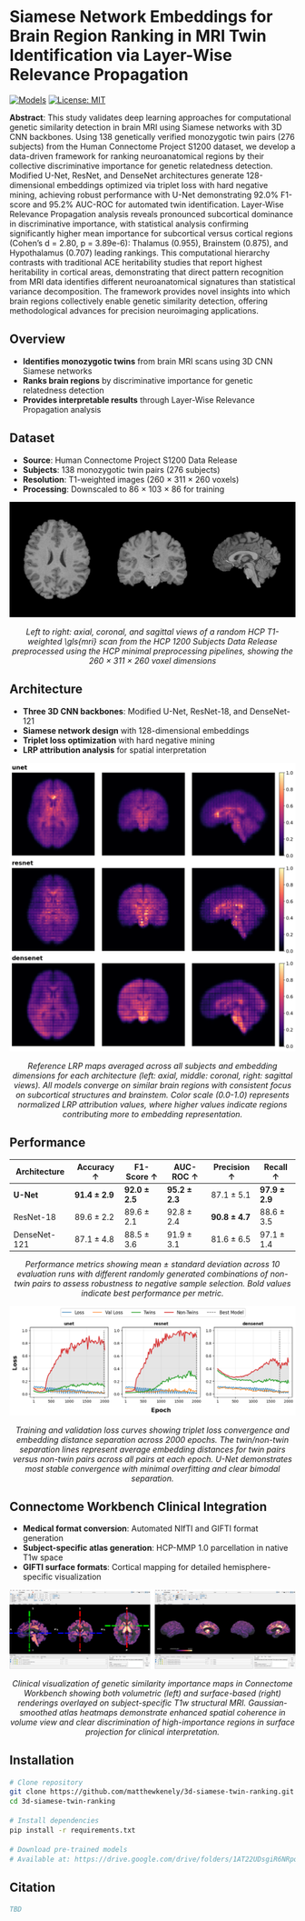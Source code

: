 # Siamese Network Embeddings for Brain Region Ranking in MRI Twin Identification via Layer-Wise Relevance Propagation

[![Models](https://img.shields.io/badge/Models-Available-blue)](https://drive.google.com/drive/folders/1AT22UDsgiR6NRpqpN0CBJRxVZWEFfX68?usp=sharing)
[![License: MIT](https://img.shields.io/badge/License-MIT-yellow.svg)](https://opensource.org/licenses/MIT)

**Abstract**: This study validates deep learning approaches for computational genetic similarity detection in brain MRI using Siamese networks with 3D CNN backbones. Using 138 genetically verified monozygotic twin pairs (276 subjects) from the Human Connectome Project S1200 dataset, we develop a data-driven framework for ranking neuroanatomical regions by their collective discriminative importance for genetic relatedness detection. Modified U-Net, ResNet, and DenseNet architectures generate 128-dimensional embeddings optimized via triplet loss with hard negative mining, achieving robust performance with U-Net demonstrating 92.0\% F1-score and 95.2\% AUC-ROC for automated twin identification. Layer-Wise Relevance Propagation analysis reveals pronounced subcortical dominance in discriminative importance, with statistical analysis confirming significantly higher mean importance for subcortical versus cortical regions (Cohen’s d = 2.80, p = 3.89e-6): Thalamus (0.955), Brainstem (0.875), and Hypothalamus (0.707) leading rankings. This computational hierarchy contrasts with traditional ACE heritability studies that report highest heritability in cortical areas, demonstrating that direct pattern recognition from MRI data identifies different neuroanatomical signatures than statistical variance decomposition. The framework provides novel insights into which brain regions collectively enable genetic similarity detection, offering methodological advances for precision neuroimaging applications.

## Overview

- **Identifies monozygotic twins** from brain MRI scans using 3D CNN Siamese networks
- **Ranks brain regions** by discriminative importance for genetic relatedness detection  
- **Provides interpretable results** through Layer-Wise Relevance Propagation analysis

## Dataset

- **Source**: Human Connectome Project S1200 Data Release
- **Subjects**: 138 monozygotic twin pairs (276 subjects)
- **Resolution**: T1-weighted images (260 × 311 × 260 voxels)
- **Processing**: Downscaled to 86 × 103 × 86 for training

![Dataset Example](assets/dataset_example.png)

<p align="center">
<i>Left to right: axial, coronal, and sagittal views of a random HCP T1-weighted \gls{mri} scan from the HCP 1200 Subjects Data Release preprocessed using the HCP minimal preprocessing pipelines, showing the 260 × 311 × 260 voxel dimensions</i>
</p>

## Architecture

- **Three 3D CNN backbones**: Modified U-Net, ResNet-18, and DenseNet-121
- **Siamese network design** with 128-dimensional embeddings
- **Triplet loss optimization** with hard negative mining
- **LRP attribution analysis** for spatial interpretation

![Average LRP](assets/averagelrp.png)

<p align="center">
<i>Reference LRP maps averaged across all subjects and embedding dimensions for each architecture (left: axial, middle: coronal, right: sagittal views). All models converge on similar brain regions with consistent focus on subcortical structures and brainstem. Color scale (0.0-1.0) represents normalized LRP attribution values, where higher values indicate regions contributing more to embedding representation.</i>
</p>


## Performance

| Architecture | Accuracy ↑ | F1-Score ↑ | AUC-ROC ↑ | Precision ↑ | Recall ↑ |
|--------------|------------|------------|-----------|-------------|----------|
| **U-Net**    | **91.4 ± 2.9** | **92.0 ± 2.5** | **95.2 ± 2.3** | 87.1 ± 5.1 | **97.9 ± 2.9** |
| ResNet-18    | 89.6 ± 2.2 | 89.6 ± 2.1 | 92.8 ± 2.4 | **90.8 ± 4.7** | 88.6 ± 3.5 |
| DenseNet-121 | 87.1 ± 4.8 | 88.5 ± 3.6 | 91.9 ± 3.1 | 81.6 ± 6.5 | 97.1 ± 1.4 |

<p align="center">
<i>Performance metrics showing mean ± standard deviation across 10 evaluation runs with different randomly generated combinations of non-twin pairs to assess robustness to negative sample selection. Bold values indicate best performance per metric.</i>
</p>

![Loss Graphs](assets/lossgraphs.png)

<p align="center">
<i>Training and validation loss curves showing triplet loss convergence and embedding distance separation across 2000 epochs. The twin/non-twin separation lines represent average embedding distances for twin pairs versus non-twin pairs across all pairs at each epoch. U-Net demonstrates most stable convergence with minimal overfitting and clear bimodal separation.</i>
</p>

## Connectome Workbench Clinical Integration

- **Medical format conversion**: Automated NIfTI and GIFTI format generation
- **Subject-specific atlas generation**: HCP-MMP 1.0 parcellation in native T1w space
- **GIFTI surface formats**: Cortical mapping for detailed hemisphere-specific visualization

![Connectome Workbench](assets/volumeandsurface.png)

<p align="center">
<i>Clinical visualization of genetic similarity importance maps in Connectome Workbench showing both volumetric (left) and surface-based (right) renderings overlayed on subject-specific T1w structural MRI. Gaussian-smoothed atlas heatmaps demonstrate enhanced spatial coherence in volume view and clear discrimination of high-importance regions in surface projection for clinical interpretation.</i>
</p>

## Installation

```bash
# Clone repository
git clone https://github.com/matthewkenely/3d-siamese-twin-ranking.git
cd 3d-siamese-twin-ranking

# Install dependencies
pip install -r requirements.txt

# Download pre-trained models
# Available at: https://drive.google.com/drive/folders/1AT22UDsgiR6NRpqpN0CBJRxVZWEFfX68?usp=sharing
```

## Citation

```bibtex
TBD
```

